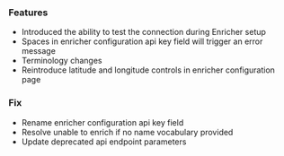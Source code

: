 ### Features
- Introduced the ability to test the connection during Enricher setup
- Spaces in enricher configuration api key field will trigger an error message
- Terminology changes
- Reintroduce latitude and longitude controls in enricher configuration page

### Fix
- Rename enricher configuration api key field
- Resolve unable to enrich if no name vocabulary provided
- Update deprecated api endpoint parameters
